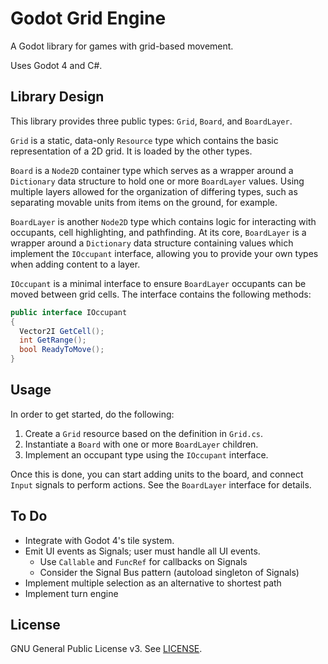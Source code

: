 # Godot Grid Engine

A Godot library for games with grid-based movement.

Uses Godot 4 and C#.

## Library Design

This library provides three public types: `Grid`, `Board`, and `BoardLayer`.

`Grid` is a static, data-only `Resource` type which contains the basic
representation of a 2D grid. It is loaded by the other types.

`Board` is a `Node2D` container type which serves as a wrapper around a
`Dictionary` data structure to hold one or more `BoardLayer` values. Using
multiple layers allowed for the organization of differing types, such as
separating movable units from items on the ground, for example.

`BoardLayer` is another `Node2D` type which contains logic for interacting with
occupants, cell highlighting, and pathfinding. At its core, `BoardLayer` is a
wrapper around a `Dictionary` data structure containing values which implement
the `IOccupant` interface, allowing you to provide your own types when adding
content to a layer.

`IOccupant` is a minimal interface to ensure `BoardLayer` occupants can be
moved between grid cells. The interface contains the following methods:

```cs
public interface IOccupant
{
  Vector2I GetCell();
  int GetRange();
  bool ReadyToMove();
}
```

## Usage

In order to get started, do the following:

1. Create a `Grid` resource based on the definition in `Grid.cs`.
1. Instantiate a `Board` with one or more `BoardLayer` children.
1. Implement an occupant type using the `IOccupant` interface.

Once this is done, you can start adding units to the board, and connect `Input`
signals to perform actions. See the `BoardLayer` interface for details.

## To Do

- Integrate with Godot 4's tile system.
- Emit UI events as Signals; user must handle all UI events.
  - Use `Callable` and `FuncRef` for callbacks on Signals
  - Consider the Signal Bus pattern (autoload singleton of Signals)
- Implement multiple selection as an alternative to shortest path
- Implement turn engine

## License

GNU General Public License v3. See [LICENSE](LICENSE).
